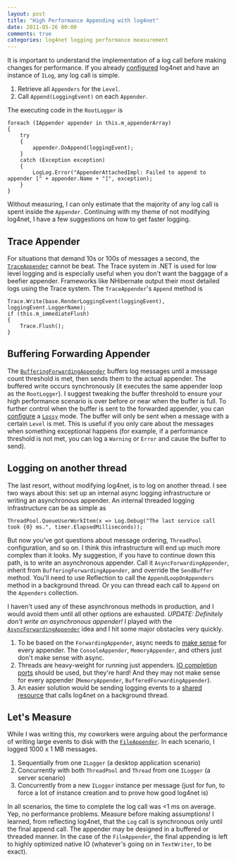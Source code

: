 ```yaml
---
layout: post
title: "High Performance Appending with log4net"
date: 2011-05-26 00:00
comments: true
categories: log4net logging performance measurement
---
```


It is important to understand the implementation of a log call before making changes for performance. If you already [configured][conf] log4net and have an instance of `ILog`, any log call is simple.

1. Retrieve all `Appenders` for the `Level`.
1. Call `Append(LoggingEvent)` on each `Appender`.

The executing code in the `RootLogger` is

```
foreach (IAppender appender in this.m_appenderArray) 
{ 
    try 
    { 
        appender.DoAppend(loggingEvent); 
    } 
    catch (Exception exception) 
    { 
        LogLog.Error("AppenderAttachedImpl: Failed to append to appender [" + appender.Name + "]", exception); 
    } 
}
```

Without measuring, I can only estimate that the majority of any log call is spent inside the `Appender`. Continuing with my theme of not modifying log4net, I have a few suggestions on how to get faster logging.

## Trace Appender

For situations that demand 10s or 100s of messages a second, the [`TraceAppender`][trace] cannot be beat. The Trace system in .NET is used for low level logging and is especially useful when you don't want the baggage of a beefier appender. Frameworks like NHibernate output their most detailed logs using the Trace system. The `TraceAppender`'s `Append` method is

```
Trace.Write(base.RenderLoggingEvent(loggingEvent), loggingEvent.LoggerName); 
if (this.m_immediateFlush) 
{ 
    Trace.Flush(); 
}
```

## Buffering Forwarding Appender

The [`BufferingForwardingAppender`][buff] buffers log messages until a message count threshold is met, then sends them to the actual appender. The buffered write occurs synchronously (it executes the same appender loop as the `RootLogger`). I suggest tweaking the buffer threshold to ensure your high performance scenario is over before or near when the buffer is full. To further control when the buffer is sent to the forwarded appender, you can [configure][lossy] a [`Lossy`][buff-mode] mode. The buffer will only be sent when a message with a certain `Level` is met. This is useful if you only care about the messages when something exceptional happens (for example, if a performance threshold is not met, you can log a `Warning` or `Error` and cause the buffer to send).

## Logging on another thread

The last resort, without modifying log4net, is to log on another thread. I see two ways about this: set up an internal async logging infrastructure or writing an asynchronous appender. An internal threaded logging infrastructure can be as simple as

```
ThreadPool.QueueUserWorkItem(x => Log.Debug("The last service call took {0} ms.", timer.ElapsedMilliseconds));
```

But now you've got questions about message ordering, `ThreadPool` configuration, and so on. I think this infrastructure will end up much more complex than it looks. My suggestion, if you have to continue down this path, is to write an asynchronous appender. Call it `AsyncForwardingAppender`, inherit from `BufferingForwardingAppender`, and override the `SendBuffer` method. You'll need to use Reflection to call the `AppendLoopOnAppenders` method in a background thread. Or you can thread each call to `Append` on the `Appenders` collection.

I haven't used any of these asynchronous methods in production, and I would avoid them until all other options are exhausted. *UPDATE: Definitely don't write an asynchronous appender!*
I played with the [`AsyncForwardingAppender`][repo] idea and I hit some major obstacles very quickly. 

1. To be based on the `ForwardingAppender`, async needs to [make sense][sense] for every appender. The `ConsoleAppender`, `MemoryAppender`, and others just don't make sense with async. 
1. Threads are heavy-weight for running just appenders. [IO completion ports][io-ports] should be used, but they're hard! And they may not make sense for every appender (`MemoryAppender`, `BufferedForwardingAppender`).
1. An easier solution would be sending logging events to a [shared resource][log-svc] that calls log4net on a background thread.

## Let's Measure
While I was writing this, my coworkers were arguing about the performance of writing large events to disk with the [`FileAppender`][file]. In each scenario, I logged 1000 x 1 MB messages.

1. Sequentially from one `ILogger` (a desktop application scenario)
1. Concurrently with both `ThreadPool` and `Thread` from one `ILogger` (a server scenario)
1. Concurrently from a new `ILogger` instance per message (just for fun, to force a lot of instance creation and to prove how good log4net is)

In all scenarios, the time to complete the log call was <1 ms on average. Yep, no performance problems. Measure before making assumptions! I learned, from reflecting log4net, that the `Log` call is synchronous only until the final append call. The appender may be designed in a buffered or threaded manner. In the case of the `FileAppender`, the final appending is left to highly optimized native IO (whatever's going on in `TextWriter`, to be exact).

 [conf]: http://logging.apache.org/log4net/release/config-examples.html
 [trace]: http://logging.apache.org/log4net/release/sdk/log4net.Appender.TraceAppender.html
 [buff]: http://logging.apache.org/log4net/release/sdk/log4net.Appender.BufferingForwardingAppender.html
 [buff-mode]: http://logging.apache.org/log4net/release/sdk/log4net.Appender.BufferingAppenderSkeleton.Lossy.html
 [buff-skel]: http://logging.apache.org/log4net/release/sdk/log4net.Appender.BufferingAppenderSkeleton.html
 [lossy]: http://www.beefycode.com/post/Log4Net-Tutorial-pt-8-Lossy-Logging.aspx
 [repo]: https://github.com/AnthonyMastrean/log4net.intro/blob/master/Intro.Contrib/Appender/AsyncForwardingAppender.cs
 [sense]: http://www.l4ndash.com/Log4NetMailArchive/tabid/70/forumid/1/postid/15068/view/topic/Default.aspx
 [io-ports]: http://marcgravell.blogspot.com/2009/02/async-without-pain.html
 [log-svc]: http://www.mail-archive.com/log4net-user@logging.apache.org/msg02168.html
 [file]: http://logging.apache.org/log4net/release/sdk/log4net.Appender.FileAppender.html